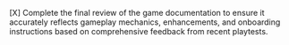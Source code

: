 [X] Complete the final review of the game documentation to ensure it accurately reflects gameplay mechanics, enhancements, and onboarding instructions based on comprehensive feedback from recent playtests.
